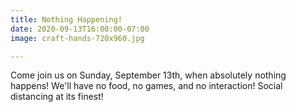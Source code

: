 ```yaml
---
title: Nothing Happening!
date: 2020-09-13T16:00:00-07:00
image: craft-hands-720x960.jpg

---
```

Come join us on Sunday, September 13th, when absolutely nothing happens! We'll have no food, no games, and no interaction! Social distancing at its finest!